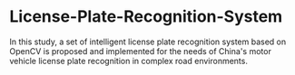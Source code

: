 # License-Plate-Recognition-System
In this study, a set of intelligent license plate recognition system based on OpenCV is proposed and implemented for the needs of China's motor vehicle license plate recognition in complex road environments.
